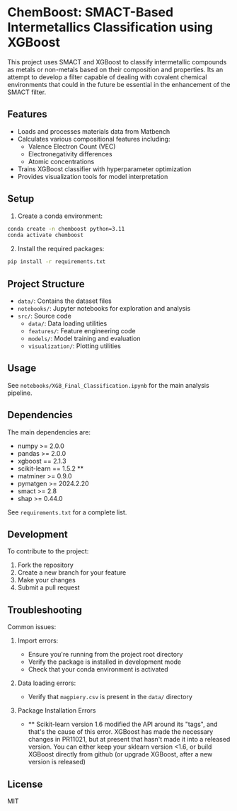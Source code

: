 # ChemBoost: SMACT-Based Intermetallics Classification using XGBoost

This project uses SMACT and XGBoost to classify intermetallic compounds as metals or non-metals based on their composition and properties. Its an attempt to develop a filter capable of dealing with covalent chemical environments that could in the future be essential in the enhancement of the SMACT filter.

## Features

- Loads and processes materials data from Matbench
- Calculates various compositional features including:
  - Valence Electron Count (VEC)
  - Electronegativity differences
  - Atomic concentrations
- Trains XGBoost classifier with hyperparameter optimization
- Provides visualization tools for model interpretation

## Setup

1. Create a conda environment:

```bash
conda create -n chemboost python=3.11
conda activate chemboost
```

2. Install the required packages:

```bash
pip install -r requirements.txt
```

## Project Structure

- `data/`: Contains the dataset files
- `notebooks/`: Jupyter notebooks for exploration and analysis
- `src/`: Source code
  - `data/`: Data loading utilities
  - `features/`: Feature engineering code
  - `models/`: Model training and evaluation
  - `visualization/`: Plotting utilities

## Usage

See `notebooks/XGB_Final_Classification.ipynb` for the main analysis pipeline.

## Dependencies

The main dependencies are:

- numpy >= 2.0.0
- pandas >= 2.0.0
- xgboost == 2.1.3
- scikit-learn == 1.5.2 **
- matminer >= 0.9.0
- pymatgen >= 2024.2.20
- smact >= 2.8
- shap >= 0.44.0

See `requirements.txt` for a complete list.

## Development

To contribute to the project:

1. Fork the repository
2. Create a new branch for your feature
3. Make your changes
4. Submit a pull request

## Troubleshooting

Common issues:

1. Import errors:
   - Ensure you're running from the project root directory
   - Verify the package is installed in development mode
   - Check that your conda environment is activated

2. Data loading errors:
   - Verify that `magpiery.csv` is present in the `data/` directory

3. Package Installation Errors
    - ** Scikit-learn version 1.6 modified the API around its "tags", and that's the cause of this error. XGBoost has made the necessary changes in PR11021, but at present that hasn't made it into a released version. You can either keep your sklearn version <1.6, or build XGBoost directly from github (or upgrade XGBoost, after a new version is released)

## License

MIT
